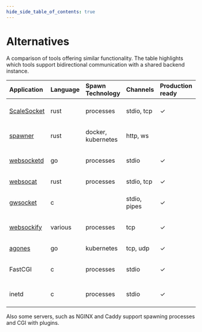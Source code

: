 ```yaml
---
hide_side_table_of_contents: true
---
```

# Alternatives

A comparison of tools offering similar functionality.
The table highlights which tools support bidirectional communication with a shared backend instance.

|                                                Application|Language|Spawn Technology|Channels|Production ready|Bidirectional connection|Shared backend|Usecase|
|:----|:----|:----|:----|:----|:----|:----|:----|
|[ScaleSocket](https:/scalesocket.org/)|rust|processes|stdio, tcp|✓|✓|✓|bidirectional websocket server|
|[spawner](https://github.com/drifting-in-space/spawner)|rust|docker, kubernetes|http, ws| |✓|✓|bidirectional websocket server|
|[websocketd](http://websocketd.com/)|go|processes|stdio|✓|✓| |bidirectional websocket server|
|[websocat](https://github.com/vi/websocat)|rust|processes|stdio, tcp|✓|✓| |all-round tool|
|[gwsocket](https://gwsocket.io/)|c| |stdio, pipes|✓|✓|✓|bidirectional websocket stream|
|[websockify](https://github.com/novnc/websockify)|various|processes|tcp|✓|✓|✓|websocket to TCP proxy|
|[agones](https://agones.dev/site/docs/overview/)|go|kubernetes|tcp, udp|✓|✓|✓|gameserver scaler|
|                                                FastCGI|c|processes|stdio|✓| |✓|dynamic websites in 2000's|
|                                                inetd|c|processes|stdio|✓| | |dynamic websites in 1990's|

Also some servers, such as NGINX and Caddy support spawning processes and CGI with plugins.